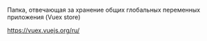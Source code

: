 Папка, отвечающая за хранение общих глобальных переменных приложения
(Vuex store)

https://vuex.vuejs.org/ru/
